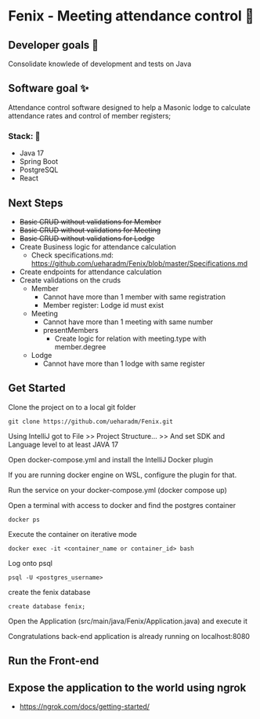 
# Fenix - Meeting attendance control 📝  
 

## Developer goals 🚀  
Consolidate knowlede of development and tests on Java

## Software goal ✨  
Attendance control software designed to help a Masonic lodge to calculate attendance rates and control of member registers;

### Stack: 📝
- Java 17
- Spring Boot
- PostgreSQL
- React

## Next Steps
- <s>Basic CRUD without validations for Member
- Basic CRUD without validations for Meeting
- Basic CRUD without validations for Lodge</s>
- Create Business logic for attendance calculation
  - Check specifications.md: https://github.com/ueharadm/Fenix/blob/master/Specifications.md
- Create endpoints for attendance calculation
- Create validations on the cruds
    - Member
      - Cannot have more than 1 member with same registration
      - Member register: Lodge id must exist
    - Meeting
      - Cannot have more than 1 meeting with same number
      - presentMembers
        - Create logic for relation with meeting.type with member.degree
    - Lodge
      - Cannot have more than 1 lodge with same register

## Get Started
Clone the project on to a local git folder
```
git clone https://github.com/ueharadm/Fenix.git
```
Using IntelliJ got to File >> Project Structure... >> And set SDK and Language level to at least JAVA 17

Open docker-compose.yml and install the IntelliJ Docker plugin

If you are running docker engine on WSL, configure the plugin for that.

Run the service on your docker-compose.yml (docker compose up)

Open a terminal with access to docker and find the postgres container

```
docker ps
```
Execute the container on iterative mode
```
docker exec -it <container_name or container_id> bash
```
Log onto psql
```
psql -U <postgres_username>
```
create the fenix database
```
create database fenix;
```

Open the Application (src/main/java/Fenix/Application.java) and execute it

Congratulations back-end application is already running on localhost:8080

## Run the Front-end

## Expose the application to the world using ngrok

- https://ngrok.com/docs/getting-started/